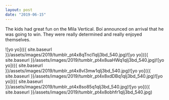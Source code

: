 ```yaml
---
layout: post
date: "2019-06-15"
---
```


The kids had great fun on the Mila Vertical. Boí announced on arrival that he was going to win. They were really determined and really enjoyed themselves.

![yo yo]({{ site.baseurl }}/assets/images/2019/tumblr_pt4x8qTncI1qlj3bd_540.jpg)![yo yo]({{ site.baseurl }}/assets/images/2019/tumblr_pt4x8uaHWq1qlj3bd_540.jpg)![yo yo]({{ site.baseurl }}/assets/images/2019/tumblr_pt4x8vI3mw1qlj3bd_540.jpg)![yo yo]({{ site.baseurl }}/assets/images/2019/tumblr_pt4x8xdDBq1qlj3bd_540.jpg)![yo yo]({{ site.baseurl }}/assets/images/2019/tumblr_pt4x8so85q1qlj3bd_540.jpg)![yo yo]({{ site.baseurl }}/assets/images/2019/tumblr_pt4x8obhfr1qlj3bd_540.jpg)
